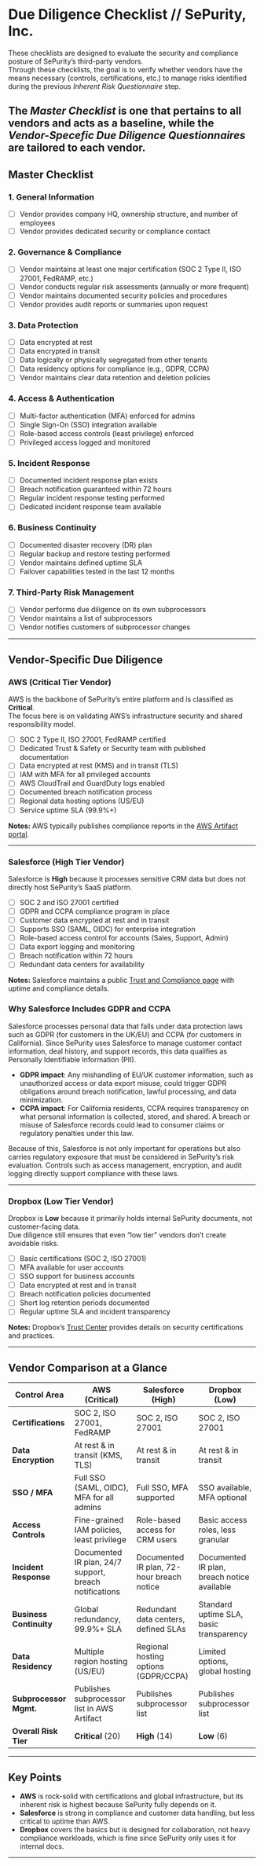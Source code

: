# Due Diligence Checklist // SePurity, Inc.

These checklists are designed to evaluate the security and compliance posture of SePurity’s third-party vendors.  
Through these checklists, the goal is to verify whether vendors have the means necessary (controls, certifications, etc.) to manage risks identified during the previous *Inherent Risk Questionnaire* step.  

The *Master Checklist* is one that pertains to all vendors and acts as a baseline, while the *Vendor-Specefic Due Diligence Questionnaires* are tailored to each vendor.
---

## Master Checklist

### 1. General Information
- [ ] Vendor provides company HQ, ownership structure, and number of employees  
- [ ] Vendor provides dedicated security or compliance contact  

### 2. Governance & Compliance
- [ ] Vendor maintains at least one major certification (SOC 2 Type II, ISO 27001, FedRAMP, etc.)  
- [ ] Vendor conducts regular risk assessments (annually or more frequent)  
- [ ] Vendor maintains documented security policies and procedures  
- [ ] Vendor provides audit reports or summaries upon request  

### 3. Data Protection
- [ ] Data encrypted at rest  
- [ ] Data encrypted in transit  
- [ ] Data logically or physically segregated from other tenants  
- [ ] Data residency options for compliance (e.g., GDPR, CCPA)  
- [ ] Vendor maintains clear data retention and deletion policies  

### 4. Access & Authentication
- [ ] Multi-factor authentication (MFA) enforced for admins  
- [ ] Single Sign-On (SSO) integration available  
- [ ] Role-based access controls (least privilege) enforced  
- [ ] Privileged access logged and monitored  

### 5. Incident Response
- [ ] Documented incident response plan exists  
- [ ] Breach notification guaranteed within 72 hours  
- [ ] Regular incident response testing performed  
- [ ] Dedicated incident response team available  

### 6. Business Continuity
- [ ] Documented disaster recovery (DR) plan  
- [ ] Regular backup and restore testing performed  
- [ ] Vendor maintains defined uptime SLA  
- [ ] Failover capabilities tested in the last 12 months  

### 7. Third-Party Risk Management
- [ ] Vendor performs due diligence on its own subprocessors  
- [ ] Vendor maintains a list of subprocessors  
- [ ] Vendor notifies customers of subprocessor changes  

---

## Vendor-Specific Due Diligence

### AWS (Critical Tier Vendor)
AWS is the backbone of SePurity’s entire platform and is classified as **Critical**.  
The focus here is on validating AWS’s infrastructure security and shared responsibility model.

- [ ] SOC 2 Type II, ISO 27001, FedRAMP certified  
- [ ] Dedicated Trust & Safety or Security team with published documentation  
- [ ] Data encrypted at rest (KMS) and in transit (TLS)  
- [ ] IAM with MFA for all privileged accounts  
- [ ] AWS CloudTrail and GuardDuty logs enabled  
- [ ] Documented breach notification process  
- [ ] Regional data hosting options (US/EU)  
- [ ] Service uptime SLA (99.9%+)  

**Notes:** AWS typically publishes compliance reports in the [AWS Artifact portal](https://aws.amazon.com/artifact/).  

---

### Salesforce (High Tier Vendor)
Salesforce is **High** because it processes sensitive CRM data but does not directly host SePurity’s SaaS platform.  

- [ ] SOC 2 and ISO 27001 certified  
- [ ] GDPR and CCPA compliance program in place  
- [ ] Customer data encrypted at rest and in transit  
- [ ] Supports SSO (SAML, OIDC) for enterprise integration  
- [ ] Role-based access control for accounts (Sales, Support, Admin)  
- [ ] Data export logging and monitoring  
- [ ] Breach notification within 72 hours  
- [ ] Redundant data centers for availability  

**Notes:** Salesforce maintains a public [Trust and Compliance page](https://trust.salesforce.com/) with uptime and compliance details.  
### Why Salesforce Includes GDPR and CCPA

Salesforce processes personal data that falls under data protection laws such as GDPR (for customers in the UK/EU) and CCPA (for customers in California). Since SePurity uses Salesforce to manage customer contact information, deal history, and support records, this data qualifies as Personally Identifiable Information (PII).  

- **GDPR impact**: Any mishandling of EU/UK customer information, such as unauthorized access or data export misuse, could trigger GDPR obligations around breach notification, lawful processing, and data minimization.  
- **CCPA impact**: For California residents, CCPA requires transparency on what personal information is collected, stored, and shared. A breach or misuse of Salesforce records could lead to consumer claims or regulatory penalties under this law.  

Because of this, Salesforce is not only important for operations but also carries regulatory exposure that must be considered in SePurity’s risk evaluation. Controls such as access management, encryption, and audit logging directly support compliance with these laws.

---

### Dropbox (Low Tier Vendor)
Dropbox is **Low** because it primarily holds internal SePurity documents, not customer-facing data.  
Due diligence still ensures that even “low tier” vendors don’t create avoidable risks.  

- [ ] Basic certifications (SOC 2, ISO 27001)  
- [ ] MFA available for user accounts  
- [ ] SSO support for business accounts  
- [ ] Data encrypted at rest and in transit  
- [ ] Breach notification policies documented  
- [ ] Short log retention periods documented  
- [ ] Regular uptime SLA and incident transparency  

**Notes:** Dropbox’s [Trust Center](https://www.dropbox.com/trust) provides details on security certifications and practices.  

---

## Vendor Comparison at a Glance

| Control Area            | **AWS (Critical)** | **Salesforce (High)** | **Dropbox (Low)** |
|--------------------------|--------------------|------------------------|-------------------|
| **Certifications**       | SOC 2, ISO 27001, FedRAMP | SOC 2, ISO 27001 | SOC 2, ISO 27001 |
| **Data Encryption**      | At rest & in transit (KMS, TLS) | At rest & in transit | At rest & in transit |
| **SSO / MFA**            | Full SSO (SAML, OIDC), MFA for all admins | Full SSO, MFA supported | SSO available, MFA optional |
| **Access Controls**      | Fine-grained IAM policies, least privilege | Role-based access for CRM users | Basic access roles, less granular |
| **Incident Response**    | Documented IR plan, 24/7 support, breach notifications | Documented IR plan, 72-hour breach notice | Documented IR plan, breach notice available |
| **Business Continuity**  | Global redundancy, 99.9%+ SLA | Redundant data centers, defined SLAs | Standard uptime SLA, basic transparency |
| **Data Residency**       | Multiple region hosting (US/EU) | Regional hosting options (GDPR/CCPA) | Limited options, global hosting |
| **Subprocessor Mgmt.**   | Publishes subprocessor list in AWS Artifact | Publishes subprocessor list | Publishes subprocessor list |
| **Overall Risk Tier**    | **Critical** (20) | **High** (14) | **Low** (6) |

---

## Key Points
- **AWS** is rock-solid with certifications and global infrastructure, but its inherent risk is highest because SePurity fully depends on it.  
- **Salesforce** is strong in compliance and customer data handling, but less critical to uptime than AWS.  
- **Dropbox** covers the basics but is designed for collaboration, not heavy compliance workloads, which is fine since SePurity only uses it for internal docs.  
  

---
